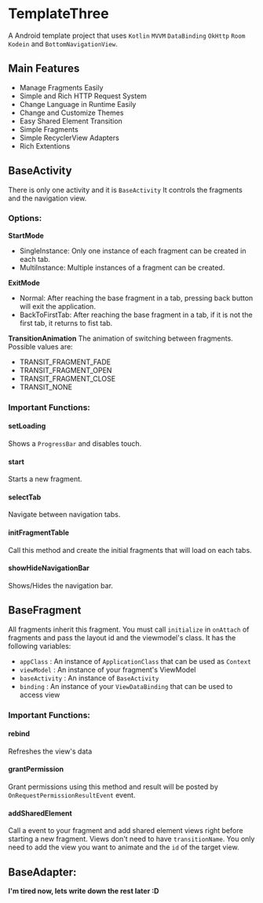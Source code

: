 # TemplateThree
A Android template project that uses `Kotlin` `MVVM` `DataBinding` `OkHttp` `Room` `Kodein` and `BottomNavigationView`.

## Main Features
- Manage Fragments Easily
- Simple and Rich HTTP Request System
- Change Language in Runtime Easily
- Change and Customize Themes
- Easy Shared Element Transition
- Simple Fragments
- Simple RecyclerView Adapters
- Rich Extentions

## BaseActivity
There is only one activity and it is `BaseActivity`
It controls the fragments and the navigation view.

### Options:
**StartMode**
- SingleInstance: Only one instance of each fragment can be created in each tab.
- MultiInstance: Multiple instances of a fragment can be created.

**ExitMode**
- Normal: After reaching the base fragment in a tab, pressing back button will exit the application.
- BackToFirstTab: After reaching the base fragment in a tab, if it is not the first tab, it returns to fist tab.

**TransitionAnimation**
The animation of switching between fragments.
Possible values are:
- TRANSIT_FRAGMENT_FADE
- TRANSIT_FRAGMENT_OPEN
- TRANSIT_FRAGMENT_CLOSE
- TRANSIT_NONE

### Important Functions:
#### setLoading
Shows a `ProgressBar` and disables touch.

#### start
Starts a new fragment.

#### selectTab
Navigate between navigation tabs.

#### initFragmentTable
Call this method and create the initial fragments that will load on each tabs.

#### showHideNavigationBar
Shows/Hides the navigation bar.

## BaseFragment
All fragments inherit this fragment.
You must call `initialize` in `onAttach` of fragments and pass the layout id and the viewmodel's class.
It has the following variables:
- `appClass` : An instance of `ApplicationClass` that can be used as `Context`
- `viewModel` : An instance of your fragment's ViewModel
- `baseActivity` : An instance of `BaseActivity`
- `binding` : An instance of your `ViewDataBinding` that can be used to access view

### Important Functions:
#### rebind
Refreshes the view's data

#### grantPermission
Grant permissions using this method and result will be posted by `OnRequestPermissionResultEvent` event.

#### addSharedElement
Call a event to your fragment and add shared element views right before starting a new fragment.
Views don't need to have `transitionName`.
You only need to add the view you want to animate and the `id` of the target view.

## BaseAdapter:
__I'm tired now, lets write down the rest later :D__

